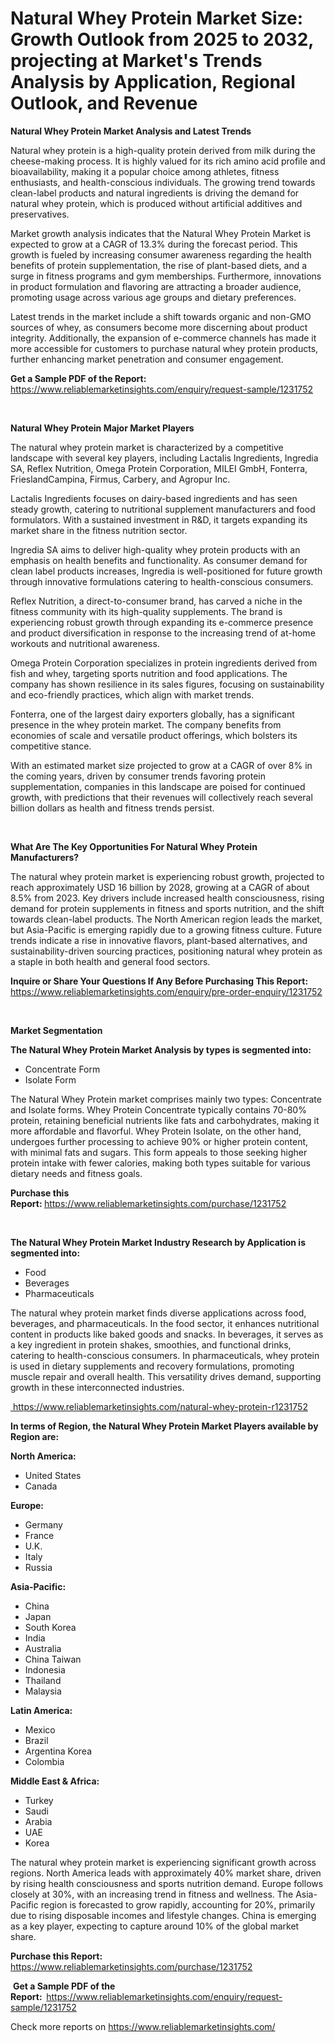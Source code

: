 <p><h1>Natural Whey Protein Market Size: Growth Outlook from 2025 to 2032, projecting at Market's Trends Analysis by Application, Regional Outlook, and Revenue</h1></p><p><strong>Natural Whey Protein Market Analysis and Latest Trends</strong></p>
<p><p>Natural whey protein is a high-quality protein derived from milk during the cheese-making process. It is highly valued for its rich amino acid profile and bioavailability, making it a popular choice among athletes, fitness enthusiasts, and health-conscious individuals. The growing trend towards clean-label products and natural ingredients is driving the demand for natural whey protein, which is produced without artificial additives and preservatives.</p><p>Market growth analysis indicates that the Natural Whey Protein Market is expected to grow at a CAGR of 13.3% during the forecast period. This growth is fueled by increasing consumer awareness regarding the health benefits of protein supplementation, the rise of plant-based diets, and a surge in fitness programs and gym memberships. Furthermore, innovations in product formulation and flavoring are attracting a broader audience, promoting usage across various age groups and dietary preferences.</p><p>Latest trends in the market include a shift towards organic and non-GMO sources of whey, as consumers become more discerning about product integrity. Additionally, the expansion of e-commerce channels has made it more accessible for customers to purchase natural whey protein products, further enhancing market penetration and consumer engagement.</p></p>
<p><strong>Get a Sample PDF of the Report:&nbsp;</strong> <a href="https://www.reliablemarketinsights.com/enquiry/request-sample/1231752?utm_campaign=2481&utm_medium=2&utm_source=Github&utm_content=ia&utm_term=14022025&utm_id=natural-whey-protein">https://www.reliablemarketinsights.com/enquiry/request-sample/1231752</a></p>
<p>&nbsp;</p>
<p><strong>Natural Whey Protein Major Market Players</strong></p>
<p><p>The natural whey protein market is characterized by a competitive landscape with several key players, including Lactalis Ingredients, Ingredia SA, Reflex Nutrition, Omega Protein Corporation, MILEI GmbH, Fonterra, FrieslandCampina, Firmus, Carbery, and Agropur Inc. </p><p>Lactalis Ingredients focuses on dairy-based ingredients and has seen steady growth, catering to nutritional supplement manufacturers and food formulators. With a sustained investment in R&D, it targets expanding its market share in the fitness nutrition sector.</p><p>Ingredia SA aims to deliver high-quality whey protein products with an emphasis on health benefits and functionality. As consumer demand for clean label products increases, Ingredia is well-positioned for future growth through innovative formulations catering to health-conscious consumers.</p><p>Reflex Nutrition, a direct-to-consumer brand, has carved a niche in the fitness community with its high-quality supplements. The brand is experiencing robust growth through expanding its e-commerce presence and product diversification in response to the increasing trend of at-home workouts and nutritional awareness.</p><p>Omega Protein Corporation specializes in protein ingredients derived from fish and whey, targeting sports nutrition and food applications. The company has shown resilience in its sales figures, focusing on sustainability and eco-friendly practices, which align with market trends.</p><p>Fonterra, one of the largest dairy exporters globally, has a significant presence in the whey protein market. The company benefits from economies of scale and versatile product offerings, which bolsters its competitive stance.</p><p>With an estimated market size projected to grow at a CAGR of over 8% in the coming years, driven by consumer trends favoring protein supplementation, companies in this landscape are poised for continued growth, with predictions that their revenues will collectively reach several billion dollars as health and fitness trends persist.</p></p>
<p>&nbsp;</p>
<p><strong>What Are The Key Opportunities For Natural Whey Protein Manufacturers?</strong></p>
<p><p>The natural whey protein market is experiencing robust growth, projected to reach approximately USD 16 billion by 2028, growing at a CAGR of about 8.5% from 2023. Key drivers include increased health consciousness, rising demand for protein supplements in fitness and sports nutrition, and the shift towards clean-label products. The North American region leads the market, but Asia-Pacific is emerging rapidly due to a growing fitness culture. Future trends indicate a rise in innovative flavors, plant-based alternatives, and sustainability-driven sourcing practices, positioning natural whey protein as a staple in both health and general food sectors.</p></p>
<p><strong>Inquire or Share Your Questions If Any Before Purchasing This Report:</strong> <a href="https://www.reliablemarketinsights.com/enquiry/pre-order-enquiry/1231752?utm_campaign=2481&utm_medium=2&utm_source=Github&utm_content=ia&utm_term=14022025&utm_id=natural-whey-protein">https://www.reliablemarketinsights.com/enquiry/pre-order-enquiry/1231752</a></p>
<p>&nbsp;</p>
<p><strong>Market Segmentation</strong></p>
<p><strong>The Natural Whey Protein Market Analysis by types is segmented into:</strong></p>
<p><ul><li>Concentrate Form</li><li>Isolate Form</li></ul></p>
<p><p>The Natural Whey Protein market comprises mainly two types: Concentrate and Isolate forms. Whey Protein Concentrate typically contains 70-80% protein, retaining beneficial nutrients like fats and carbohydrates, making it more affordable and flavorful. Whey Protein Isolate, on the other hand, undergoes further processing to achieve 90% or higher protein content, with minimal fats and sugars. This form appeals to those seeking higher protein intake with fewer calories, making both types suitable for various dietary needs and fitness goals.</p></p>
<p><strong>Purchase this Report:&nbsp;</strong><a href="https://www.reliablemarketinsights.com/purchase/1231752?utm_campaign=2481&utm_medium=2&utm_source=Github&utm_content=ia&utm_term=14022025&utm_id=natural-whey-protein">https://www.reliablemarketinsights.com/purchase/1231752</a></p>
<p>&nbsp;</p>
<p><strong>The Natural Whey Protein Market Industry Research by Application is segmented into:</strong></p>
<p><ul><li>Food</li><li>Beverages</li><li>Pharmaceuticals</li></ul></p>
<p><p>The natural whey protein market finds diverse applications across food, beverages, and pharmaceuticals. In the food sector, it enhances nutritional content in products like baked goods and snacks. In beverages, it serves as a key ingredient in protein shakes, smoothies, and functional drinks, catering to health-conscious consumers. In pharmaceuticals, whey protein is used in dietary supplements and recovery formulations, promoting muscle repair and overall health. This versatility drives demand, supporting growth in these interconnected industries.</p></p>
<p><a href="https://www.reliablemarketinsights.com/natural-whey-protein-r1231752?utm_campaign=2481&utm_medium=2&utm_source=Github&utm_content=ia&utm_term=14022025&utm_id=natural-whey-protein">&nbsp;https://www.reliablemarketinsights.com/natural-whey-protein-r1231752</a></p>
<p><strong>In terms of Region, the Natural Whey Protein Market Players available by Region are:</strong></p>
<p>
    <p> <strong> North America: </strong>
        <ul>
            <li>United States</li>
            <li>Canada</li>
        </ul>
        </p> 
    <p> <strong> Europe: </strong>
        <ul>
            <li>Germany</li>
            <li>France</li>
            <li>U.K.</li>
            <li>Italy</li>
            <li>Russia</li>
        </ul>
        </p> 
    <p> <strong> Asia-Pacific: </strong>
        <ul>
            <li>China</li>
            <li>Japan</li>
            <li>South Korea</li>
            <li>India</li>
            <li>Australia</li>
            <li>China Taiwan</li>
            <li>Indonesia</li>
            <li>Thailand</li>
            <li>Malaysia</li>
        </ul>
        </p> 
    <p> <strong> Latin America: </strong>
        <ul>
            <li>Mexico</li>
            <li>Brazil</li>
            <li>Argentina Korea</li>
            <li>Colombia</li>
        </ul>
        </p> 
    <p> <strong> Middle East & Africa: </strong>
        <ul>
            <li>Turkey</li>
            <li>Saudi</li>
            <li>Arabia</li>
            <li>UAE</li>
            <li>Korea</li>
        </ul>
    </p>
    </p>
<p><p>The natural whey protein market is experiencing significant growth across regions. North America leads with approximately 40% market share, driven by rising health consciousness and sports nutrition demand. Europe follows closely at 30%, with an increasing trend in fitness and wellness. The Asia-Pacific region is forecasted to grow rapidly, accounting for 20%, primarily due to rising disposable incomes and lifestyle changes. China is emerging as a key player, expecting to capture around 10% of the global market share.</p></p>
<p><strong>Purchase this Report: </strong><a href="https://www.reliablemarketinsights.com/purchase/1231752?utm_campaign=2481&utm_medium=2&utm_source=Github&utm_content=ia&utm_term=14022025&utm_id=natural-whey-protein">https://www.reliablemarketinsights.com/purchase/1231752</a></p>
<p>&nbsp;<strong>Get a Sample PDF of the Report:&nbsp;&nbsp;</strong><a href="https://www.reliablemarketinsights.com/enquiry/request-sample/1231752?utm_campaign=2481&utm_medium=2&utm_source=Github&utm_content=ia&utm_term=14022025&utm_id=natural-whey-protein">https://www.reliablemarketinsights.com/enquiry/request-sample/1231752</a></p>
<p><strong></strong></p>
<p>Check more reports on <a href="https://www.reliablemarketinsights.com/?utm_campaign=2481&utm_medium=2&utm_source=Github&utm_content=ia&utm_term=14022025&utm_id=natural-whey-protein">https://www.reliablemarketinsights.com/</a></p>